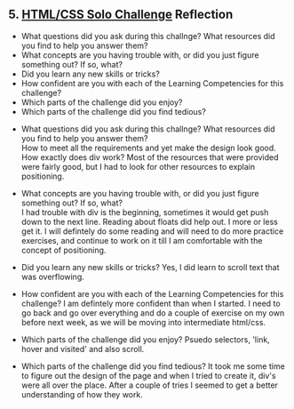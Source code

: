 ## 5. [HTML/CSS Solo Challenge](5_HTML_CSS_solo_challenge/readme.md) Reflection

* What questions did you ask during this challnge? What resources did you find to help you answer them?  
* What concepts are you having trouble with, or did you just figure something out? If so, what?  
* Did you learn any new skills or tricks?
* How confident are you with each of the Learning Competencies for this challenge? 
* Which parts of the challenge did you enjoy?
* Which parts of the challenge did you find tedious?

<!-- Add your reflection here. Remove the comment markers -->
* What questions did you ask during this challnge? What resources did you find to help you answer them?  
  How to meet all the requirements and yet make the design look good.  How exactly does div work?  Most of the resources that were provided were fairly good, but I had to look for other resources to explain positioning.

* What concepts are you having trouble with, or did you just figure something out? If so, what?  
  I had trouble with div is the beginning, sometimes it would get push down to the next line.  Reading about floats did help out.  I more or less get it.  I will defintely do some reading and will need to do more practice exercises, and continue to work on it till I am comfortable with the concept of positioning.

* Did you learn any new skills or tricks?
  Yes, I did learn to scroll text that was overflowing.

* How confident are you with each of the Learning Competencies for this challenge? 
  I am defintely more confident than when I started.  I need to go back and go over everything and do a couple of exercise on my own before next week, as we will be moving into intermediate html/css.

* Which parts of the challenge did you enjoy?
   Psuedo selectors, 'link, hover and visited' and also scroll.

* Which parts of the challenge did you find tedious?
  It took me some time to figure out the design of the page and when I tried to create it, div's were all over the place.  After a couple of tries I seemed to get a better understanding of how they work. 
